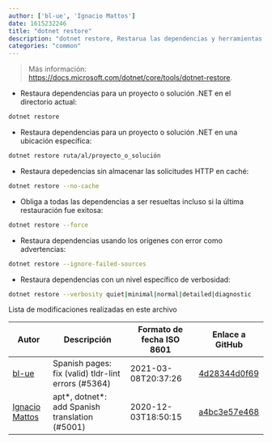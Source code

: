 ```yaml
---
author: ['bl-ue', 'Ignacio Mattos']
date: 1615232246
title: "dotnet restore"
description: "dotnet restore, Restarua las dependencias y herramientas de un proyecto .NET."
categories: "common"
---
```

> Más información: <https://docs.microsoft.com/dotnet/core/tools/dotnet-restore>.

- Restaura dependencias para un proyecto o solución .NET en el directorio actual:

```bash
dotnet restore
```

- Restaura dependencias para un proyecto o solución .NET en una ubicación específica:

```bash
dotnet restore ruta/al/proyecto_o_solución
```

- Restaura depedencias sin almacenar las solicitudes HTTP en caché:

```bash
dotnet restore --no-cache
```

- Obliga a todas las dependencias a ser resueltas incluso si la última restauración fue exitosa:

```bash
dotnet restore --force
```

- Restaura dependencias usando los orígenes con error como advertencias:

```bash
dotnet restore --ignore-failed-sources
```

- Restaura dependencias con un nivel específico de verbosidad:

```bash
dotnet restore --verbosity quiet|minimal|normal|detailed|diagnostic
```
Lista de modificaciones realizadas en este archivo


Autor | Descripción | Formato de fecha ISO 8601 | Enlace a GitHub
------|-----|-----|-----
[bl-ue](mailto:54780737+bl-ue@users.noreply.github.com) | Spanish pages: fix (valid) tldr-lint errors (#5364) | 2021-03-08T20:37:26 | [4d28344d0f69](https://github.com/tldr-pages/tldr/commit/4d28344d0f69eca05bef1c0b26c2839240dd4e1f)
[Ignacio Mattos](mailto:69126302+Nacho-source@users.noreply.github.com) | apt*, dotnet*: add Spanish translation (#5001) | 2020-12-03T18:50:15 | [a4bc3e57e468](https://github.com/tldr-pages/tldr/commit/a4bc3e57e46863595877b3d92a0ace6cdcff3e54)

